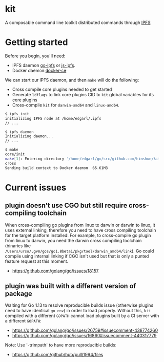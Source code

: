 # kit

A composable command line toolkit distributed commands through [IPFS](github.com/ipfs/go-ipfs)

# Getting started

Before you begin, you'll need:
- IPFS daemon [go-ipfs](https://github.com/ipfs/go-ipfs#install) or [js-ipfs](https://github.com/ipfs/go-ipfs#install).
- Docker daemon [docker-ce](https://docs.docker.com/install)

We can start our IPFS daemon, and then `make` will do the following:
- Cross compile core plugins needed to get started
- Generate `ldflags` to link core plugins CID to `kit` global variables for its core plugins
- Cross-compile `kit` for `darwin-amd64` and `linux-amd64`.

```sh
$ ipfs init
initializing IPFS node at /home/edgarl/.ipfs
// ...

$ ipfs daemon
Initializing daemon...
// ...

$ make
core/init
make[1]: Entering directory '/home/edgarl/go/src/github.com/hinshun/kit'
cross
Sending build context to Docker daemon  65.61MB
```

# Current issues

## plugin doesn't use CGO but still require cross-compiling toolchain

When cross-compiling go plugins from linux to darwin or darwin to linux, it uses external linking, therefore you need to have cross compiling toolchain for the target platform installed. For example, to cross-compile go plugin from linux to darwin, you need the darwin cross compiling toolchain (binaries like `/Users/urso/.gvm/gos/go1.8beta1/pkg/tool/darwin_amd64/link`). Go could compile using internal linking if CGO isn't used but that is only a punted feature request at this moment.
- https://github.com/golang/go/issues/18157

## plugin was built with a different version of package

Waiting for Go 1.13 to resolve reproducible builds issue (otherwise plugins need to have identical `go env`) in order to load properly. Without this, `kit` compiled with a different `GOPATH` cannot load plugins built by a CI server with a different `GOPATH`:
- https://github.com/golang/go/issues/26759#issuecomment-438774260
- https://github.com/golang/go/issues/16860#issuecomment-440317779

Note: Use '-trimpath' to have more reproducible builds:
- https://github.com/github/hub/pull/1994/files
